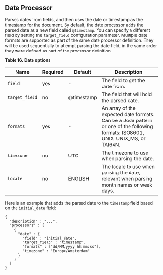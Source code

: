 ## Date Processor

Parses dates from fields, and then uses the date or timestamp as the timestamp for the document. By default, the date processor adds the parsed date as a new field called `@timestamp`. You can specify a different field by setting the `target_field` configuration parameter. Multiple date formats are supported as part of the same date processor definition. They will be used sequentially to attempt parsing the date field, in the same order they were defined as part of the processor definition.

 **Table 16. Date options**

Name |  Required |  Default |  Description  
---|---|---|---  
`field`| yes| -| The field to get the date from.    
`target_field`| no| @timestamp| The field that will hold the parsed date.    
`formats`| yes| -| An array of the expected date formats. Can be a Joda pattern or one of the following formats: ISO8601, UNIX, UNIX_MS, or TAI64N.    
`timezone`| no| UTC| The timezone to use when parsing the date.    
`locale`| no| ENGLISH| The locale to use when parsing the date, relevant when parsing month names or week days.  
  
  


Here is an example that adds the parsed date to the `timestamp` field based on the `initial_date` field:
    
    
    {
      "description" : "...",
      "processors" : [
        {
          "date" : {
            "field" : "initial_date",
            "target_field" : "timestamp",
            "formats" : ["dd/MM/yyyy hh:mm:ss"],
            "timezone" : "Europe/Amsterdam"
          }
        }
      ]
    }
